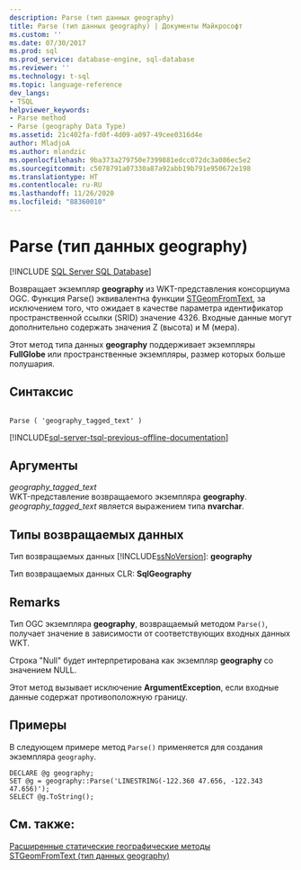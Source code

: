 ```yaml
---
description: Parse (тип данных geography)
title: Parse (тип данных geography) | Документы Майкрософт
ms.custom: ''
ms.date: 07/30/2017
ms.prod: sql
ms.prod_service: database-engine, sql-database
ms.reviewer: ''
ms.technology: t-sql
ms.topic: language-reference
dev_langs:
- TSQL
helpviewer_keywords:
- Parse method
- Parse (geography Data Type)
ms.assetid: 21c402fa-fd0f-4d09-a097-49cee0316d4e
author: MladjoA
ms.author: mlandzic
ms.openlocfilehash: 9ba373a279750e7399881edcc072dc3a086ec5e2
ms.sourcegitcommit: c5078791a07330a87a92abb19b791e950672e198
ms.translationtype: HT
ms.contentlocale: ru-RU
ms.lasthandoff: 11/26/2020
ms.locfileid: "88360010"
---
```

# <a name="parse-geography-data-type"></a>Parse (тип данных geography)
[!INCLUDE [SQL Server SQL Database](../../includes/applies-to-version/sql-asdb.md)]

Возвращает экземпляр **geography** из WKT-представления консорциума OGC. Функция Parse() эквивалентна функции [STGeomFromText](../../t-sql/spatial-geography/stgeomfromtext-geography-data-type.md), за исключением того, что ожидает в качестве параметра идентификатор пространственной ссылки (SRID) значение 4326. Входные данные могут дополнительно содержать значения Z (высота) и M (мера).
  
Этот метод типа данных **geography** поддерживает экземпляры **FullGlobe** или пространственные экземпляры, размер которых больше полушария.
  
## <a name="syntax"></a>Синтаксис  
  
```  
  
Parse ( 'geography_tagged_text' )  
```  
  
[!INCLUDE[sql-server-tsql-previous-offline-documentation](../../includes/sql-server-tsql-previous-offline-documentation.md)]

## <a name="arguments"></a>Аргументы
 *geography_tagged_text*  
 WKT-представление возвращаемого экземпляра **geography**. *geography_tagged_text* является выражением типа **nvarchar**.  
  
## <a name="return-types"></a>Типы возвращаемых данных  
 Тип возвращаемых данных [!INCLUDE[ssNoVersion](../../includes/ssnoversion-md.md)]: **geography**  
  
 Тип возвращаемых данных CLR: **SqlGeography**  
  
## <a name="remarks"></a>Remarks  
 Тип OGC экземпляра **geography**, возвращаемый методом `Parse()`, получает значение в зависимости от соответствующих входных данных WKT.  
  
 Строка "Null" будет интерпретирована как экземпляр **geography** со значением NULL.  
  
 Этот метод вызывает исключение **ArgumentException**, если входные данные содержат противоположную границу.  
  
## <a name="examples"></a>Примеры  
 В следующем примере метод `Parse()` применяется для создания экземпляра `geography`.  
  
```  
DECLARE @g geography;   
SET @g = geography::Parse('LINESTRING(-122.360 47.656, -122.343 47.656)');  
SELECT @g.ToString();  
```  
  
## <a name="see-also"></a>См. также:  
 [Расширенные статические географические методы](../../t-sql/spatial-geography/extended-static-geography-methods.md)   
 [STGeomFromText (тип данных geography)](../../t-sql/spatial-geography/stgeomfromtext-geography-data-type.md)  
  
  
